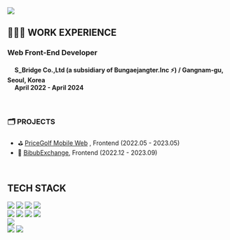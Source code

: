 <img src="https://capsule-render.vercel.app/api?type=waving&color=auto&height=280&section=header&text=Hi,%20I'm%20Hyejin✨&fontSize=90" />

<h2><b>👩🏻‍💻 WORK EXPERIENCE</b></h2>
<h3><b>Web Front-End Developer</b></h3>
<h4>&nbsp;&nbsp;&nbsp;&nbsp;&nbsp;S_Bridge Co.,Ltd (a subsidiary of Bungaejangter.Inc ⚡️) / Gangnam-gu, Seoul, Korea<br/>&nbsp;&nbsp;&nbsp;&nbsp;&nbsp;April 2022 - April 2024</h4>
<br/>

### 🗂️ PROJECTS
 <ul> 
  <li>⛳️ <a href="https://m.pricegolf.co.kr/" target="_blank" rel="noopener noreferrer">PriceGolf Mobile Web</a> , Frontend (2022.05 - 2023.05)</li>
  <li>🚀 <a href="https://bbexchange.notion.site/513dc5fbbd6a4a2da464e76cda23d5a7" target="_blank" rel="noopener noreferrer">BibubExchange</a>, Frontend (2022.12 - 2023.09)</li>
 </ul> 

<br/>
<h2><b>TECH STACK</b></h2>
<section>
<img src="https://img.shields.io/badge/React-61DAFB.svg?style=for-the-badge&logo=React&logoColor=black"/>
<img src="https://img.shields.io/badge/Next.js-000000.svg?style=for-the-badge&logo=nextdotjs&logoColor=white"/>
<img src="https://img.shields.io/badge/Git-F05032.svg?style=for-the-badge&logo=Git&logoColor=white"/>
<img src="https://img.shields.io/badge/GitHub-181717.svg?style=for-the-badge&logo=GitHub&logoColor=white"/>

</section>

<section>
<img src="https://img.shields.io/badge/TypeScript-%233178C6?style=for-the-badge&logo=TypeScript&logoColor=%23fff"/>
<img src="https://img.shields.io/badge/JavaScript-%23F7DF1E?style=for-the-badge&logo=JavaScript&logoColor=%23000"/>
<img src="https://img.shields.io/badge/Redux%20Toolkit-%23764ABC?style=for-the-badge&logo=Redux&logoColor=%23fff"/>
<img src="https://img.shields.io/badge/React%20Query-%23FF4154?style=for-the-badge&logo=ReactQuery&logoColor=%23fff"/>
</section>

<section>
<img src="https://img.shields.io/badge/Node.js-339933.svg?style=for-the-badge&logo=nodedotjs&logoColor=white"/>
<section>
<img src="https://img.shields.io/badge/SCSS-%23CC6699?style=for-the-badge&logo=Sass&logoColor=%23fff"/>
<img src="https://img.shields.io/badge/Styled%20Components-%23DB7093?style=for-the-badge&logo=styled-components&logoColor=white"/>
</section>




